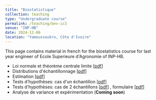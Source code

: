 ```yaml
---
title: "Biostatistique"
collection: teaching
type: "Undergraduate course"
permalink: /teaching/bev-ic3
venue: "INP-HB"
date: 2024-12-06
location: "Yamoussoukro, Côte d'Ivoire"
---
```


This page contains material in french for the biostatistics course for last year engineer of Ecole Superieure d'Agronomie of INP-HB.

- Loi normale et théorème centrale limite [[pdf](/files/biostat-inf-loi-normale.pdf)]
- Distributions d'échantillonnage [[pdf](/files/biostat-inf-1.pdf)]
- Estimation [[pdf](/files/biostat-inf-2.pdf)]
- Tests d'hypothèses: cas d'un échantillon [[pdf](/files/biostat-inf-1.pdf)]
- Tests d'hypothèses: cas de 2 échantillons [[pdf](/files/biostat-inf-2.pdf)] , formulaire [[pdf](/files/tests.pdf)]
- Analyse de variance et expérimentation (**Coming soon**)
